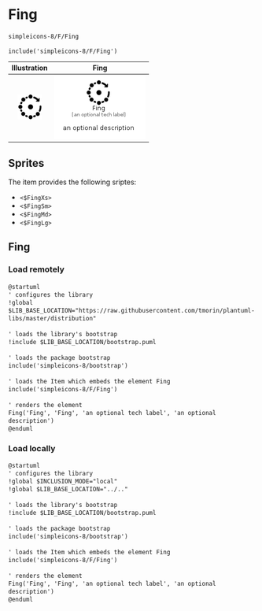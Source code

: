# Fing


```text
simpleicons-8/F/Fing
```

```text
include('simpleicons-8/F/Fing')
```



| Illustration | Fing |
| :---: | :---: |
| ![illustration for Illustration](../../simpleicons-8/F/Fing.png) | ![illustration for Fing](../../simpleicons-8/F/Fing.Local.png) |



## Sprites
The item provides the following sriptes:

- `<$FingXs>`
- `<$FingSm>`
- `<$FingMd>`
- `<$FingLg>`





## Fing

### Load remotely
```plantuml
@startuml
' configures the library
!global $LIB_BASE_LOCATION="https://raw.githubusercontent.com/tmorin/plantuml-libs/master/distribution"

' loads the library's bootstrap
!include $LIB_BASE_LOCATION/bootstrap.puml

' loads the package bootstrap
include('simpleicons-8/bootstrap')

' loads the Item which embeds the element Fing
include('simpleicons-8/F/Fing')

' renders the element
Fing('Fing', 'Fing', 'an optional tech label', 'an optional description')
@enduml
```

### Load locally
```plantuml
@startuml
' configures the library
!global $INCLUSION_MODE="local"
!global $LIB_BASE_LOCATION="../.."

' loads the library's bootstrap
!include $LIB_BASE_LOCATION/bootstrap.puml

' loads the package bootstrap
include('simpleicons-8/bootstrap')

' loads the Item which embeds the element Fing
include('simpleicons-8/F/Fing')

' renders the element
Fing('Fing', 'Fing', 'an optional tech label', 'an optional description')
@enduml
```

